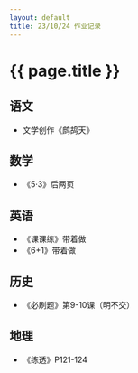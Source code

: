 ```yaml
---
layout: default
title: 23/10/24 作业记录
---
```


# {{ page.title }}

## 语文

- 文学创作《鹧鸪天》

## 数学

- 《5·3》后两页

## 英语

- 《课课练》带着做
- 《6+1》带着做

## 历史

- 《必刷题》第9-10课（明不交）

## 地理

- 《练透》P121-124